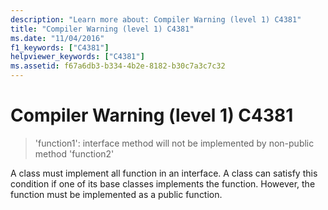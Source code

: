 ```yaml
---
description: "Learn more about: Compiler Warning (level 1) C4381"
title: "Compiler Warning (level 1) C4381"
ms.date: "11/04/2016"
f1_keywords: ["C4381"]
helpviewer_keywords: ["C4381"]
ms.assetid: f67a6db3-b334-4b2e-8182-b30c7a3c7c32
---
```

# Compiler Warning (level 1) C4381

> 'function1': interface method will not be implemented by non-public method 'function2'

A class must implement all function in an interface. A class can satisfy this condition if one of its base classes implements the function. However, the function must be implemented as a public function.
